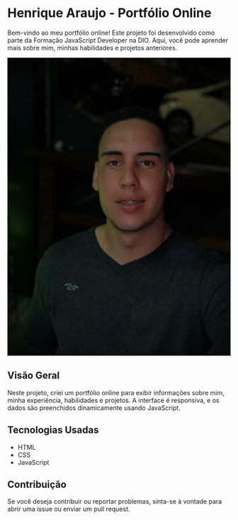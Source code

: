 # Henrique Araujo - Portfólio Online

Bem-vindo ao meu portfólio online! Este projeto foi desenvolvido como parte da Formação JavaScript Developer na DIO. Aqui, você pode aprender mais sobre mim, minhas habilidades e projetos anteriores.

![Imagem do Projeto](https://raw.githubusercontent.com/Henrique-cardozo/js-developer-portfolio/main/assets/img/henrique.araujo.jpg)

## Visão Geral

Neste projeto, criei um portfólio online para exibir informações sobre mim, minha experiência, habilidades e projetos. A interface é responsiva, e os dados são preenchidos dinamicamente usando JavaScript.

## Tecnologias Usadas

- HTML
- CSS
- JavaScript

## Contribuição

Se você deseja contribuir ou reportar problemas, sinta-se à vontade para abrir uma issue ou enviar um pull request.
